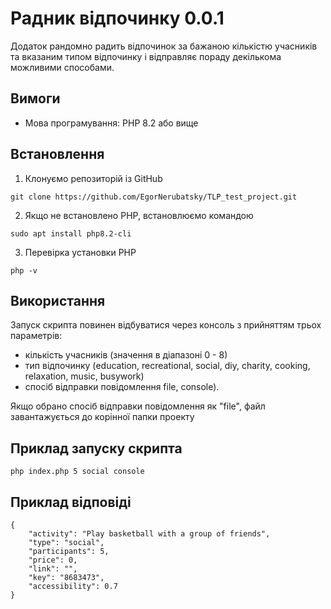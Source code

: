 
# Радник відпочинку 0.0.1

Додаток рандомно радить відпочинок за бажаною кількістю учасників та 
вказаним типом відпочинку і відправляє пораду декількома можливими способами.

## Вимоги

- Мова програмування: PHP 8.2 або вище

## Встановлення

1. Клонуємо репозиторій із GitHub
```
git clone https://github.com/EgorNerubatsky/TLP_test_project.git
```
2. Якщо не встановлено PHP, встановлюємо командою

```
sudo apt install php8.2-cli
```
3. Перевірка установки PHP
```
php -v
```

## Використання

Запуск скрипта повинен відбуватися через консоль з прийняттям трьох параметрів:
- кількість учасників (значення в діапазоні 0 - 8)
- тип відпочинку (education, recreational, social, diy, charity, cooking, relaxation, music, busywork)
- спосіб відправки повідомлення file, console).

Якщо обрано спосіб відправки повідомлення як "file", файл завантажується до корінної папки проекту

## Приклад запуску скрипта

```
php index.php 5 social console
```
## Приклад відповіді
```
{
    "activity": "Play basketball with a group of friends",
    "type": "social",
    "participants": 5,
    "price": 0,
    "link": "",
    "key": "8683473",
    "accessibility": 0.7
}
```


